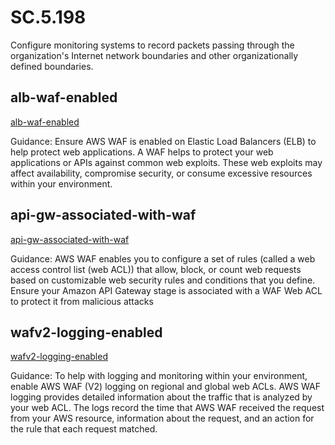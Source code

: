 # SC.5.198
Configure monitoring systems to record packets passing through the organization's Internet network boundaries and other organizationally defined boundaries.

##  alb-waf-enabled
[alb-waf-enabled](https://docs.aws.amazon.com/config/latest/developerguide/alb-waf-enabled.html)

Guidance:
Ensure AWS WAF is enabled on Elastic Load Balancers (ELB) to help protect web applications. A WAF helps to protect your web applications or APIs against common web exploits. These web exploits may affect availability, compromise security, or consume excessive resources within your environment.

##  api-gw-associated-with-waf
[api-gw-associated-with-waf](https://docs.aws.amazon.com/config/latest/developerguide/api-gw-associated-with-waf.html)

Guidance:
AWS WAF enables you to configure a set of rules (called a web access control list (web ACL)) that allow, block, or count web requests based on customizable web security rules and conditions that you define. Ensure your Amazon API Gateway stage is associated with a WAF Web ACL to protect it from malicious attacks

##  wafv2-logging-enabled
[wafv2-logging-enabled](https://docs.aws.amazon.com/config/latest/developerguide/wafv2-logging-enabled.html)

Guidance:
To help with logging and monitoring within your environment, enable AWS WAF (V2) logging on regional and global web ACLs. AWS WAF logging provides detailed information about the traffic that is analyzed by your web ACL. The logs record the time that AWS WAF received the request from your AWS resource, information about the request, and an action for the rule that each request matched.
